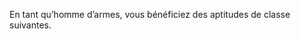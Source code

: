 ﻿---
id: class_mighty_fr.md#homme-darmes
name: Homme d'armes
alt_name: Mighty (RPG p62)
source: (JDR p62)
---

En tant qu’homme d’armes, vous bénéficiez des aptitudes de classe suivantes.

